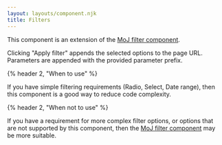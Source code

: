 ```yaml
---
layout: layouts/component.njk
title: Filters
---
```


This component is an extension of the [MoJ filter component](https://design-patterns.service.justice.gov.uk/components/filter/).

Clicking "Apply filter" appends the selected options to the page URL. Parameters are appended with the provided parameter prefix. 

{% header 2, "When to use" %}

If you have simple filtering requirements (Radio, Select, Date range), then this component is a good way to reduce code complexity.

{% header 2, "When not to use" %}

If you have a requirement for more complex filter options, or options that are not supported by this component, then the [MoJ filter component](https://design-patterns.service.justice.gov.uk/components/filter/) may be more suitable.
